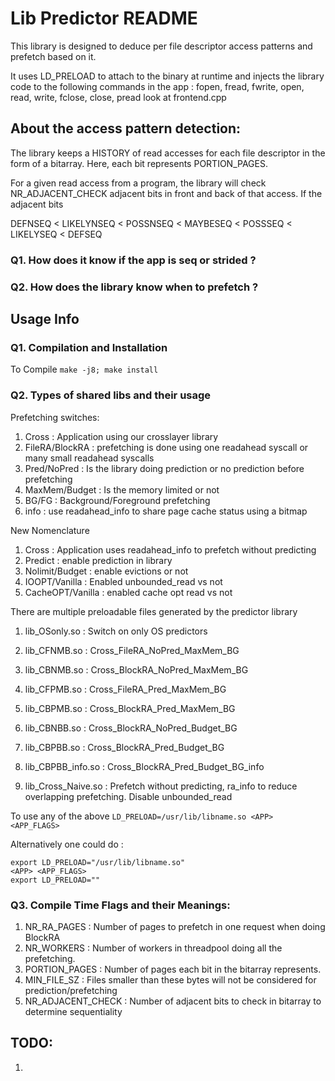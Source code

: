 # Lib Predictor README
This library is designed to deduce per file descriptor access patterns and prefetch based on it.

It uses LD_PRELOAD to attach to the binary at runtime and injects the library code to the 
following commands in the app : fopen, fread, fwrite, open, read, write, fclose, close, pread
look at frontend.cpp



## About the access pattern detection:

The library keeps a HISTORY of read accesses for each file descriptor in the form of a bitarray.
Here, each bit represents PORTION_PAGES.

For a given read access from a program, the library will check NR_ADJACENT_CHECK adjacent bits
in front and back of that access. If the adjacent bits 

DEFNSEQ < LIKELYNSEQ < POSSNSEQ < MAYBESEQ < POSSSEQ < LIKELYSEQ < DEFSEQ


### Q1. How does it know if the app is seq or strided ?


### Q2. How does the library know when to prefetch ?


## Usage Info

### Q1. Compilation and Installation
To Compile `make -j8; make install`


### Q2. Types of shared libs and their usage

Prefetching switches:
1. Cross : Application using our crosslayer library
2. FileRA/BlockRA : prefetching is done using one readahead syscall or many small readahead syscalls
3. Pred/NoPred : Is the library doing prediction or no prediction before prefetching
4. MaxMem/Budget : Is the memory limited or not
5. BG/FG : Background/Foreground prefetching
6. info : use readahead_info to share page cache status using a bitmap


New Nomenclature

1. Cross : Application uses readahead_info to prefetch without predicting
2. Predict : enable prediction in library
3. Nolimit/Budget : enable evictions or not
4. IOOPT/Vanilla : Enabled unbounded_read vs not
5. CacheOPT/Vanilla : enabled cache opt read vs not



There are multiple preloadable files generated by the predictor library
1. lib_OSonly.so : Switch on only OS predictors
2. lib_CFNMB.so : Cross_FileRA_NoPred_MaxMem_BG
3. lib_CBNMB.so : Cross_BlockRA_NoPred_MaxMem_BG
4. lib_CFPMB.so : Cross_FileRA_Pred_MaxMem_BG
5. lib_CBPMB.so : Cross_BlockRA_Pred_MaxMem_BG
6. lib_CBNBB.so : Cross_BlockRA_NoPred_Budget_BG
7. lib_CBPBB.so : Cross_BlockRA_Pred_Budget_BG
8. lib_CBPBB_info.so : Cross_BlockRA_Pred_Budget_BG_info


1. lib_Cross_Naive.so : Prefetch without predicting, ra_info to reduce overlapping prefetching. Disable unbounded_read

To use any of the above `LD_PRELOAD=/usr/lib/libname.so <APP> <APP_FLAGS>`

Alternatively one could do : 
```
export LD_PRELOAD="/usr/lib/libname.so"
<APP> <APP_FLAGS>
export LD_PRELOAD=""
```

### Q3. Compile Time Flags and their Meanings:
1. NR_RA_PAGES : Number of pages to prefetch in one request when doing BlockRA
2. NR_WORKERS : Number of workers in threadpool doing all the prefetching.
3. PORTION_PAGES : Number of pages each bit in the bitarray represents.
4. MIN_FILE_SZ : Files smaller than these bytes will not be considered for prediction/prefetching
5. NR_ADJACENT_CHECK : Number of adjacent bits to check in bitarray to determine sequentiality


## TODO:
1. 
